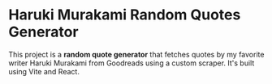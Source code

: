 # **Haruki Murakami Random Quotes Generator**

This project is a **random quote generator** that fetches quotes by my favorite writer Haruki Murakami from Goodreads using a custom scraper. It's built using Vite and React.
